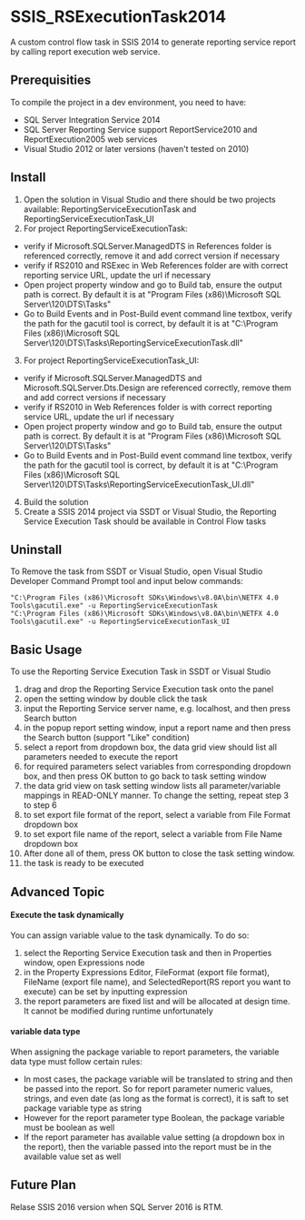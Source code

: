 # SSIS_RSExecutionTask2014
A custom control flow task in SSIS 2014 to generate reporting service report by calling report execution web service.

## Prerequisities
To compile the project in a dev environment, you need to have:
* SQL Server Integration Service 2014
* SQL Server Reporting Service support ReportService2010 and ReportExecution2005 web services
* Visual Studio 2012 or later versions (haven't tested on 2010)

## Install
1. Open the solution in Visual Studio and there should be two projects available: ReportingServiceExecutionTask and ReportingServiceExecutionTask_UI
2. For project ReportingServiceExecutionTask:
  * verify if Microsoft.SQLServer.ManagedDTS in References folder is referenced correctly, remove it and add correct version if necessary
  * verify if RS2010 and RSExec in Web References folder are with correct reporting service URL, update the url if necessary
  * Open project property window and go to Build tab, ensure the output path is correct. By default it is at "Program Files (x86)\Microsoft SQL Server\120\DTS\Tasks\"
  * Go to Build Events and in Post-Build event command line textbox, verify the path for the gacutil tool is correct, by default it is at "C:\Program Files (x86)\Microsoft SQL Server\120\DTS\Tasks\ReportingServiceExecutionTask.dll" 
3. For project ReportingServiceExecutionTask_UI:
  * verify if Microsoft.SQLServer.ManagedDTS and Microsoft.SQLServer.Dts.Design are referenced correctly, remove them and add correct versions if necessary
  * verify if RS2010 in Web References folder is with correct reporting service URL, update the url if necessary
  * Open project property window and go to Build tab, ensure the output path is correct. By default it is at "Program Files (x86)\Microsoft SQL Server\120\DTS\Tasks\"
  * Go to Build Events and in Post-Build event command line textbox, verify the path for the gacutil tool is correct, by default it is at "C:\Program Files (x86)\Microsoft SQL Server\120\DTS\Tasks\ReportingServiceExecutionTask_UI.dll" 
4. Build the solution
5. Create a SSIS 2014 project via SSDT or Visual Studio, the Reporting Service Execution Task should be available in Control Flow tasks

## Uninstall
To Remove the task from SSDT or Visual Studio, open Visual Studio Developer Command Prompt tool and input below commands:
```
"C:\Program Files (x86)\Microsoft SDKs\Windows\v8.0A\bin\NETFX 4.0 Tools\gacutil.exe" -u ReportingServiceExecutionTask
"C:\Program Files (x86)\Microsoft SDKs\Windows\v8.0A\bin\NETFX 4.0 Tools\gacutil.exe" -u ReportingServiceExecutionTask_UI
```
## Basic Usage
To use the Reporting Service Execution Task in SSDT or Visual Studio
1. drag and drop the Reporting Service Execution task onto the panel 
2. open the setting window by double click the task
3. input the Reporting Service server name, e.g. localhost, and then press Search button
4. in the popup report setting window, input a report name and then press the Search button (support "Like" condition)
5. select a report from dropdown box, the data grid view should list all parameters needed to execute the report
6. for required parameters select variables from corresponding dropdown box, and then press OK button to go back to task setting window
7. the data grid view on task setting window lists all parameter/variable mappings in READ-ONLY manner. To change the setting, repeat step 3 to step 6
8. to set export file format of the report, select a variable from File Format dropdown box
9. to set export file name of the report, select a variable from File Name dropdown box
10. After done all of them, press OK button to close the task setting window.
11. the task is ready to be executed

## Advanced Topic
#### Execute the task dynamically
You can assign variable value to the task dynamically. To do so:
1. select the Reporting Service Execution task and then in Properties window, open Expressions node
2. in the Property Expressions Editor, FileFormat (export file format), FileName (export file name), and SelectedReport(RS report you want to execute) can be set by inputting expression
3. the report parameters are fixed list and will be allocated at design time. It cannot be modified during runtime unfortunately


#### variable data type
When assigning the package variable to report parameters, the variable data type must follow certain rules:
* In most cases, the package variable will be translated to string and then be passed into the report. So for report parameter numeric values, strings, and even date (as long as the format is correct), it is saft to set package variable type as string
* However for the report parameter type Boolean, the package variable must be boolean as well
* If the report parameter has available value setting (a dropdown box in the report), then the variable passed into the report must be in the available value set as well


## Future Plan
Relase SSIS 2016 version when SQL Server 2016 is RTM.

